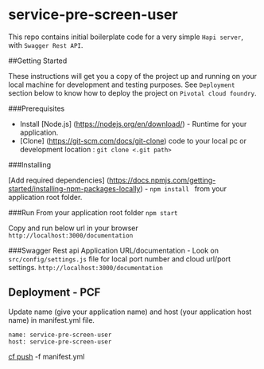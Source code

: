 # service-pre-screen-user

This repo contains initial boilerplate code for a very simple `Hapi server`, with `Swagger Rest API`.

##Getting Started

These instructions will get you a copy of the project up and running on your local machine for development and testing purposes. 
See `Deployment` section below to know how to deploy the project on `Pivotal cloud foundry`.

###Prerequisites
* Install [Node.js] (https://nodejs.org/en/download/) - Runtime for your application.
* [Clone] (https://git-scm.com/docs/git-clone) code to your local pc or development location : `git clone <.git path>` 


###Installing

[Add required dependencies] (https://docs.npmjs.com/getting-started/installing-npm-packages-locally) - `npm install ` from your application root folder.

###Run
From your application root folder `npm start`

Copy and run below url in your browser 
`http://localhost:3000/documentation`

###Swagger Rest api
Application URL/documentation - Look on `src/config/settings.js` file for local port number and cloud url/port settings. 
`http://localhost:3000/documentation`

## Deployment - PCF 

Update name (give your application name) and host (your application host name) in manifest.yml file. 
```
name: service-pre-screen-user
host: service-pre-screen-user
```
[cf push](https://docs.cloudfoundry.org/devguide/deploy-apps/deploy-app.html) -f manifest.yml  